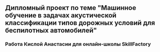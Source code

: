 ## Дипломный проект по теме "Машинное обучение в задачах акустической классификации типов дорожных условий для беспилотных автомобилей"

### Работа Кислой Анастасии для онлайн-школы SkillFactory
